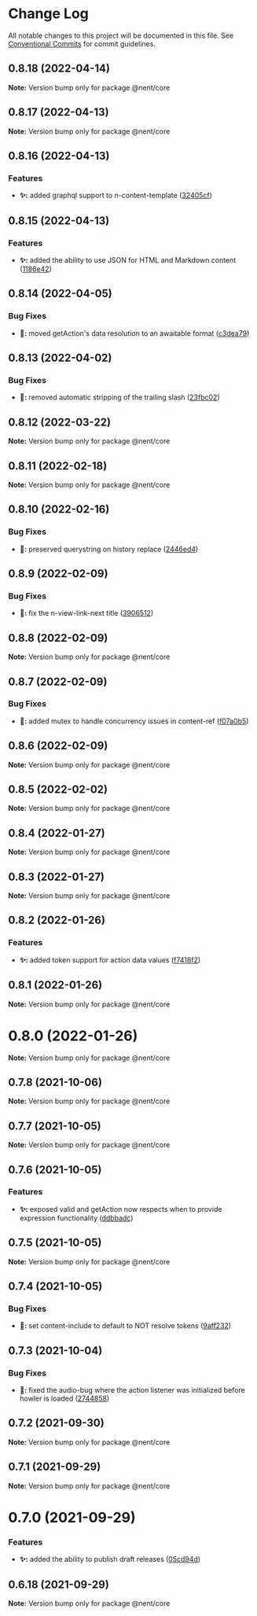 # Change Log

All notable changes to this project will be documented in this file.
See [Conventional Commits](https://conventionalcommits.org) for commit guidelines.

## 0.8.18 (2022-04-14)

**Note:** Version bump only for package @nent/core





## 0.8.17 (2022-04-13)

**Note:** Version bump only for package @nent/core





## 0.8.16 (2022-04-13)


### Features

* **✨:** added graphql support to n-content-template ([32405cf](https://github.com/nent/nent/commit/32405cf9f2c2afbcc13b4d082103e0c2be88abc0))





## 0.8.15 (2022-04-13)


### Features

* **✨:** added the ability to use JSON for HTML and Markdown content ([1186e42](https://github.com/nent/nent/commit/1186e4270cd6bf3eafc4c9dd04dd533898f25804))





## 0.8.14 (2022-04-05)


### Bug Fixes

* **🔧:** moved getAction's data resolution to an awaitable format ([c3dea79](https://github.com/nent/nent/commit/c3dea79a96f864ed2f4e9f945bc2199b7ebbeb89))





## 0.8.13 (2022-04-02)


### Bug Fixes

* **🔧:** removed automatic stripping of the trailing slash ([23fbc02](https://github.com/nent/nent/commit/23fbc02454239a07174b3a1b8bae0b54e4213b0c))





## 0.8.12 (2022-03-22)

**Note:** Version bump only for package @nent/core





## 0.8.11 (2022-02-18)

**Note:** Version bump only for package @nent/core





## 0.8.10 (2022-02-16)


### Bug Fixes

* **🔧:** preserved querystring on history replace ([2446ed4](https://github.com/nent/nent/commit/2446ed446b1c79f56a10a75663a059eced5e3e4f))





## 0.8.9 (2022-02-09)


### Bug Fixes

* **🔧:** fix the n-view-link-next title ([3906512](https://github.com/nent/nent/commit/39065120addabdacdc58fd02cbacf5a6b496b884))





## 0.8.8 (2022-02-09)

**Note:** Version bump only for package @nent/core





## 0.8.7 (2022-02-09)


### Bug Fixes

* **🔧:** added mutex to handle concurrency issues in content-ref ([f07a0b5](https://github.com/nent/nent/commit/f07a0b5ae61a9f87dde7680b90cac21defd22e8b))





## 0.8.6 (2022-02-09)

**Note:** Version bump only for package @nent/core





## 0.8.5 (2022-02-02)

**Note:** Version bump only for package @nent/core





## 0.8.4 (2022-01-27)

**Note:** Version bump only for package @nent/core





## 0.8.3 (2022-01-27)

**Note:** Version bump only for package @nent/core





## 0.8.2 (2022-01-26)


### Features

* **✨:** added token support for action data values ([f7418f2](https://github.com/nent/nent/commit/f7418f21cb9652c49fa990704b4c68305034268b))





## 0.8.1 (2022-01-26)

**Note:** Version bump only for package @nent/core





# 0.8.0 (2022-01-26)

**Note:** Version bump only for package @nent/core





## 0.7.8 (2021-10-06)

**Note:** Version bump only for package @nent/core





## 0.7.7 (2021-10-05)

**Note:** Version bump only for package @nent/core





## 0.7.6 (2021-10-05)


### Features

* **✨:** exposed valid and getAction now respects when to provide expression functionality ([ddbbadc](https://github.com/nent/nent/commit/ddbbadcea3c5bde799d254f84187c26479a9082f))





## 0.7.5 (2021-10-05)

**Note:** Version bump only for package @nent/core





## 0.7.4 (2021-10-05)


### Bug Fixes

* **🔧:** set content-include to default to NOT resolve tokens ([9aff232](https://github.com/nent/nent/commit/9aff23216135c9020033795a5d55e10f3849e172))





## 0.7.3 (2021-10-04)


### Bug Fixes

* **🔧:** fixed the audio-bug where the action listener was initialized before howler is loaded ([2744858](https://github.com/nent/nent/commit/2744858f09cf17cf93df504d48e8b5e6fdeaf7d6))





## 0.7.2 (2021-09-30)

**Note:** Version bump only for package @nent/core





## 0.7.1 (2021-09-29)

**Note:** Version bump only for package @nent/core





# 0.7.0 (2021-09-29)


### Features

* **✨:** added the ability to publish draft releases ([05cd94d](https://github.com/nent/nent/commit/05cd94d6f1ec1e111c10c8d16cd80a6c84c9bfbf))





## 0.6.18 (2021-09-29)

**Note:** Version bump only for package @nent/core
